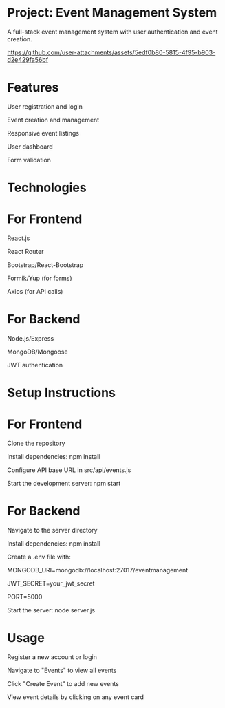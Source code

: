 # Project: Event Management System

A full-stack event management system with user authentication and event creation.

https://github.com/user-attachments/assets/5edf0b80-5815-4f95-b903-d2e429fa56bf

# Features

User registration and login

Event creation and management

Responsive event listings

User dashboard

Form validation

# Technologies

# For Frontend

React.js

React Router

Bootstrap/React-Bootstrap

Formik/Yup (for forms)

Axios (for API calls)

#   For Backend

Node.js/Express

MongoDB/Mongoose

JWT authentication

# Setup Instructions

# For Frontend

Clone the repository

Install dependencies: npm install

Configure API base URL in src/api/events.js

Start the development server: npm start

# For Backend

Navigate to the server directory

Install dependencies: npm install

Create a .env file with:

MONGODB_URI=mongodb://localhost:27017/eventmanagement

JWT_SECRET=your_jwt_secret

PORT=5000

Start the server: node server.js

# Usage

Register a new account or login

Navigate to "Events" to view all events

Click "Create Event" to add new events

View event details by clicking on any event card
